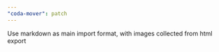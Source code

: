 ```yaml
---
"coda-mover": patch
---
```


Use markdown as main import format, with images collected from html export
